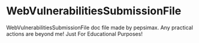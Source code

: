 # WebVulnerabilitiesSubmissionFile
WebVulnerabilitiesSubmissionFile doc file made by pepsimax.
Any practical actions are beyond me!
Just For Educational Purposes!
